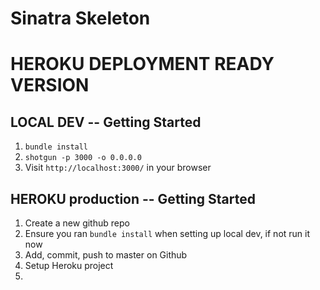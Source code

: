 Sinatra Skeleton
=============
HEROKU DEPLOYMENT READY VERSION
=============

## LOCAL DEV  -- Getting Started

1. `bundle install`
2. `shotgun -p 3000 -o 0.0.0.0`
3. Visit `http://localhost:3000/` in your browser


## HEROKU production -- Getting Started
1) Create a new github repo
2) Ensure you ran `bundle install` when setting up local dev, if not run it now
3) Add, commit, push to master on Github
4) Setup Heroku project
5) 